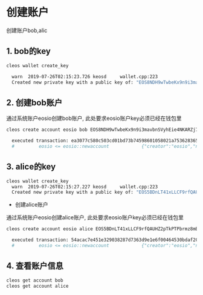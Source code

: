 # 创建账户

创建账户bob,alic

## 1. bob的key

```bash
cleos wallet create_key

  warn  2019-07-26T02:15:23.726 keosd     wallet.cpp:223                save_wallet_file     ] saving wallet to file /root/eosio-wallet/./default.wallet
  Created new private key with a public key of: "EOS8NDH9wTwbeKx9n9i3mavbnSVyhEie4NKARZj7Wy1bBxtS1k7q2"
```

## 2. 创建bob账户

通过系统账户eosio创建bob账户, 此处要求eosio账户key必须已经在钱包里

```bash
cleos create account eosio bob EOS8NDH9wTwbeKx9n9i3mavbnSVyhEie4NKARZj7Wy1bBxtS1k7q2

  executed transaction: ea3077c580c503cd01bd73b74598601058021a75362836576483b2c313336d75  200 bytes  139 us
  #         eosio <= eosio::newaccount            {"creator":"eosio","name":"bob","owner":{"threshold":1,"keys":[{"key":"EOS8NDH9wTwbeKx9n9i3mavbnSVyh...
```

## 3. alice的key

```bash
cleos wallet create_key
  warn  2019-07-26T02:15:27.227 keosd     wallet.cpp:223                save_wallet_file     ] saving wallet to file /root/eosio-wallet/./default.wallet
  Created new private key with a public key of: "EOS5BDnLT41xLLCF9rfQAUHZ2pTkPTPbrmz8mBJQKTb2WAYM9Fgqy"
```

- 创建alice账户

通过系统账户eosio创建alice账户, 此处要求eosio账户key必须已经在钱包里

```bash
cleos create account eosio alice EOS5BDnLT41xLLCF9rfQAUHZ2pTkPTPbrmz8mBJQKTb2WAYM9Fgqy

  executed transaction: 54acac7e451e329038287d7363d9e1e6f00464530bdaf201e7f678267de83b5c  200 bytes  316 us
  #         eosio <= eosio::newaccount            {"creator":"eosio","name":"alice","owner":{"threshold":1,"keys":[{"key":"EOS5BDnLT41xLLCF9rfQAUHZ2pT...
```

## 4. 查看账户信息

```bash
cleos get account bob
cleos get account alice
```

